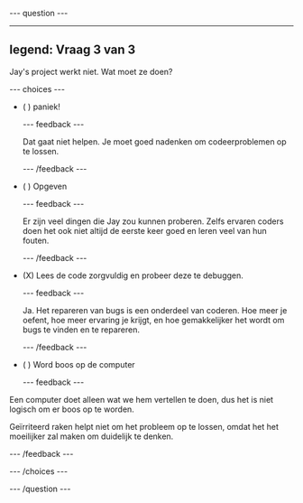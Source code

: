 
--- question ---

---
legend: Vraag 3 van 3
---

Jay's project werkt niet. Wat moet ze doen?

--- choices ---

- ( ) paniek!

  --- feedback ---

  Dat gaat niet helpen. Je moet goed nadenken om codeerproblemen op te lossen.

  --- /feedback ---

- ( ) Opgeven

  --- feedback ---

  Er zijn veel dingen die Jay zou kunnen proberen. Zelfs ervaren coders doen het ook niet altijd de eerste keer goed en leren veel van hun fouten.

  --- /feedback ---

- (X) Lees de code zorgvuldig en probeer deze te debuggen.

  --- feedback ---

  Ja. Het repareren van bugs is een onderdeel van coderen. Hoe meer je oefent, hoe meer ervaring je krijgt, en hoe gemakkelijker het wordt om bugs te vinden en te repareren.

  --- /feedback ---

- ( ) Word boos op de computer

  --- feedback ---

Een computer doet alleen wat we hem vertellen te doen, dus het is niet logisch om er boos op te worden.

Geïrriteerd raken helpt niet om het probleem op te lossen, omdat het het moeilijker zal maken om duidelijk te denken.

  --- /feedback ---

--- /choices ---

--- /question ---
